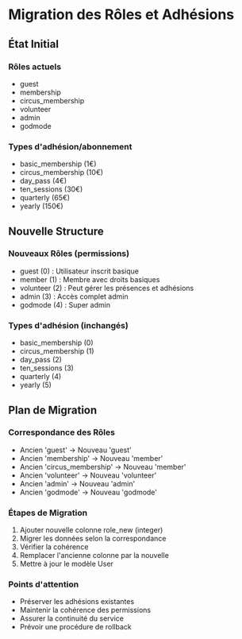 # Migration des Rôles et Adhésions

## État Initial

### Rôles actuels
- guest
- membership
- circus_membership
- volunteer
- admin
- godmode

### Types d'adhésion/abonnement
- basic_membership (1€)
- circus_membership (10€)
- day_pass (4€)
- ten_sessions (30€)
- quarterly (65€)
- yearly (150€)

## Nouvelle Structure

### Nouveaux Rôles (permissions)
- guest (0) : Utilisateur inscrit basique
- member (1) : Membre avec droits basiques
- volunteer (2) : Peut gérer les présences et adhésions
- admin (3) : Accès complet admin
- godmode (4) : Super admin

### Types d'adhésion (inchangés)
- basic_membership (0)
- circus_membership (1)
- day_pass (2)
- ten_sessions (3)
- quarterly (4)
- yearly (5)

## Plan de Migration

### Correspondance des Rôles
- Ancien 'guest' -> Nouveau 'guest'
- Ancien 'membership' -> Nouveau 'member'
- Ancien 'circus_membership' -> Nouveau 'member'
- Ancien 'volunteer' -> Nouveau 'volunteer'
- Ancien 'admin' -> Nouveau 'admin'
- Ancien 'godmode' -> Nouveau 'godmode'

### Étapes de Migration
1. Ajouter nouvelle colonne role_new (integer)
2. Migrer les données selon la correspondance
3. Vérifier la cohérence
4. Remplacer l'ancienne colonne par la nouvelle
5. Mettre à jour le modèle User

### Points d'attention
- Préserver les adhésions existantes
- Maintenir la cohérence des permissions
- Assurer la continuité du service
- Prévoir une procédure de rollback 